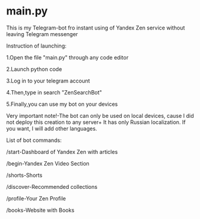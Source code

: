 # main.py
This is my Telegram-bot fro instant using of Yandex Zen service without leaving Telegram messenger

Instruction of launching:

1.Open the file "main.py" through any code editor

2.Launch python code

3.Log in to your telegram account

4.Then,type in search "ZenSearchBot"

5.Finally,you can use my bot on your devices

Very important note!-The bot can only be used on local devices, cause I did not deploy this creation to any server+ It has only Russian localization. If you want, I will add other languages.

List of bot commands:

/start-Dashboard of Yandex Zen with articles

/begin-Yandex Zen Video Section

/shorts-Shorts

/discover-Recommended collections

/profile-Your Zen Profile

/books-Website with Books
